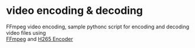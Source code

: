 # video encoding & decoding


FFmpeg video encoding, sample pythonc script for encoding and decoding video files using   
[FFmpeg](https://ffmpeg.org/) and 
[H265 Encoder](http://x265.org/)
